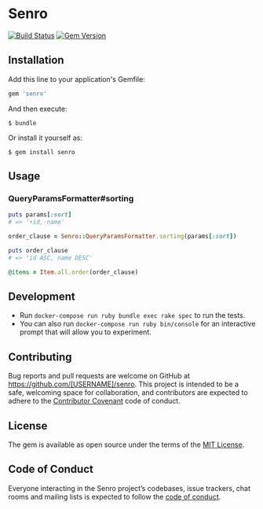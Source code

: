 # Senro

[![Build Status](https://travis-ci.org/walkersumida/senro.svg?branch=master)](https://travis-ci.org/walkersumida/senro)
[![Gem Version](https://badge.fury.io/rb/senro.svg)](https://badge.fury.io/rb/senro)

## Installation

Add this line to your application's Gemfile:

```ruby
gem 'senro'
```

And then execute:

    $ bundle

Or install it yourself as:

    $ gem install senro

## Usage
### QueryParamsFormatter#sorting

```ruby
puts params[:sort]
# => '+id,-name'

order_clause = Senro::QueryParamsFormatter.sorting(params[:sort])

puts order_clause
# => 'id ASC, name DESC'

@items = Item.all.order(order_clause)
```

## Development

- Run `docker-compose run ruby bundle exec rake spec` to run the tests.
- You can also run `docker-compose run ruby bin/console` for an interactive prompt that will allow you to experiment.

## Contributing

Bug reports and pull requests are welcome on GitHub at https://github.com/[USERNAME]/senro. This project is intended to be a safe, welcoming space for collaboration, and contributors are expected to adhere to the [Contributor Covenant](http://contributor-covenant.org) code of conduct.

## License

The gem is available as open source under the terms of the [MIT License](https://opensource.org/licenses/MIT).

## Code of Conduct

Everyone interacting in the Senro project’s codebases, issue trackers, chat rooms and mailing lists is expected to follow the [code of conduct](https://github.com/[USERNAME]/senro/blob/master/CODE_OF_CONDUCT.md).

